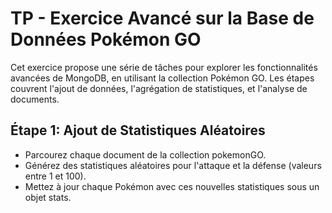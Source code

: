 # TP - Exercice Avancé sur la Base de Données Pokémon GO

Cet exercice propose une série de tâches pour explorer les fonctionnalités avancées de MongoDB, en utilisant la collection Pokémon GO. Les étapes couvrent l'ajout de données, l'agrégation de statistiques, et l'analyse de documents.

## Étape 1: Ajout de Statistiques Aléatoires

- Parcourez chaque document de la collection pokemonGO.
- Générez des statistiques aléatoires pour l'attaque et la défense (valeurs entre 1 et 100).
- Mettez à jour chaque Pokémon avec ces nouvelles statistiques sous un objet stats.